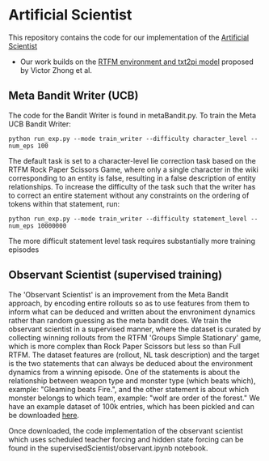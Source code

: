 # Artificial Scientist

This repository contains the code for our implementation of the [Artificial Scientist](https://drive.google.com/file/d/1xKBUPdbc2X18hyAlSAgAS2tp2gV8NP7d/view?usp=sharing)


- Our work builds on the [RTFM environment and txt2pi model](https://arxiv.org/abs/1910.08210) proposed by Victor Zhong et al.

## Meta Bandit Writer (UCB)

The code for the Bandit Writer is found in metaBandit.py. To train the Meta UCB Bandit Writer:

```
python run_exp.py --mode train_writer --difficulty character_level --num_eps 100
```

The default task is set to a character-level lie correction task based on the RTFM Rock Paper Scissors Game, where only a single character in the wiki corresponding to an entity is false, resulting in a false description of entity relationships. To increase the difficulty of the task such that the writer has to correct an entire statement without any constraints on the ordering of tokens within that statement, run:

```
python run_exp.py --mode train_writer --difficulty statement_level --num_eps 10000000
```

The more difficult statement level task requires substantially more training episodes

## Observant Scientist (supervised training)

The 'Observant Scientist' is an improvement from the Meta Bandit approach, by encoding entire rollouts so as to use features from them to inform what can be deduced and written about the envroniment dynamics rather than random guessing as the meta bandit does. We train the observant scientist in a supervised manner, where the dataset is curated by collecting winning rollouts from the RTFM 'Groups Simple Stationary' game, which is more complex than Rock Paper Scissors but less so than Full RTFM. The dataset features are (rollout, NL task description) and the target is the two statements that can always be deduced about the environment dynamics from a winning episode. One of the statements is about the relationship between weapon type and monster type (which beats which), example: "Gleaming beats Fire.", and the other statement is about which monster belongs to which team, example: "wolf are order of the forest." We have an example dataset of 100k entries, which has been pickled and can be downloaded [here](https://drive.google.com/file/d/1EfaVA8q2FKZOxMn0NHcoD_LCrnagXpMi/view?usp=sharing).

Once downloaded, the code implementation of the observant scientist which uses scheduled teacher forcing and hidden state forcing can be found in the supervisedScientist/observant.ipynb notebook.